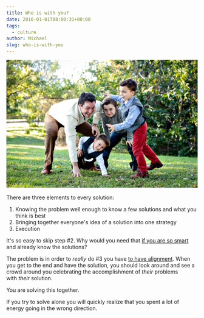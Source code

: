 ```yaml
---
title: Who is with you?
date: 2016-01-01T08:00:31+00:00
tags:
  - culture
author: Michael
slug: who-is-with-you
---
```

<div class="full-width">
  <img src="/images/feature-who-is-with-you.jpg" alt="Who is With You" />
</div>

There are three elements to every solution:

  1. Knowing the problem well enough to know a few solutions and what you think is best
  2. Bringing together everyone's idea of a solution into one strategy
  3. Execution

It's so easy to skip step #2. Why would you need that [if you are so smart](/surrounded/) and already know the solutions?

The problem is in order to _really_ do #3 you have [to have alignment](/alignment/). When you get to the end and have the solution, you should look around and see a crowd around you celebrating the accomplishment of _their_ problems with _their_ solution.

You are solving this together.

If you try to solve alone you will quickly realize that you spent a lot of energy going in the wrong direction.